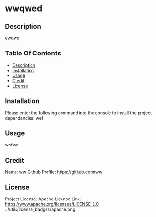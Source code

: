 # wwqwed

## Description
ewqwe

## Table Of Contents
* [Description](#description)
* [Installation](#installation)
* [Usage](#usage)
* [Credit](#credit)
* [License](#license)

## Installation
Please enter the following command into the console to install the project dependancies: wef

## Usage
wefwe

## Credit
Name: ww
Github Profile: https://github.com/ww

## License 
  Project License: Apache
  License Link: https://www.apache.org/licenses/LICENSE-2.0
  ../utils/license_badges/apache.png
  
